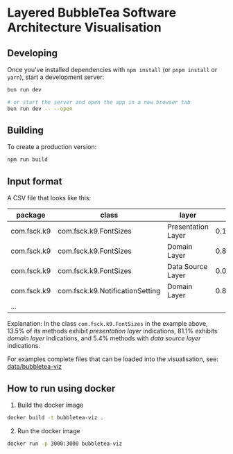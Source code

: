 # Layered BubbleTea Software Architecture Visualisation

## Developing

Once you've installed dependencies with `npm install` (or `pnpm install` or `yarn`), start a development server:

```bash
bun run dev

# or start the server and open the app in a new browser tab
bun run dev -- --open
```

## Building

To create a production version:

```bash
npm run build
```
## Input format

A CSV file that looks like this:

|package|class|layer|count|
|--|--|--|--|
|com.fsck.k9|com.fsck.k9.FontSizes|Presentation Layer|0.13513513513513514|
|com.fsck.k9|com.fsck.k9.FontSizes|Domain Layer|0.8108108108108109|
|com.fsck.k9|com.fsck.k9.FontSizes|Data Source Layer|0.05405405405405406|
|com.fsck.k9|com.fsck.k9.NotificationSetting|Domain Layer|0.8125|
|...||||

Explanation: In the class `com.fsck.k9.FontSizes` in the example above, 13.5% of its methods exhibit *presentation layer* indications, 81.1% exhibits *domain layer* indications, and 5.4% methods with *data source layer* indications.

For examples complete files that can be loaded into the visualisation, see: [data/bubbletea-viz](https://github.com/rsatrioadi/phd/tree/main/data/bubbletea-viz)

## How to run using docker
1. Build the docker image
```bash
docker build -t bubbletea-viz .
```
2. Run the docker image
```bash
docker run -p 3000:3000 bubbletea-viz
```

